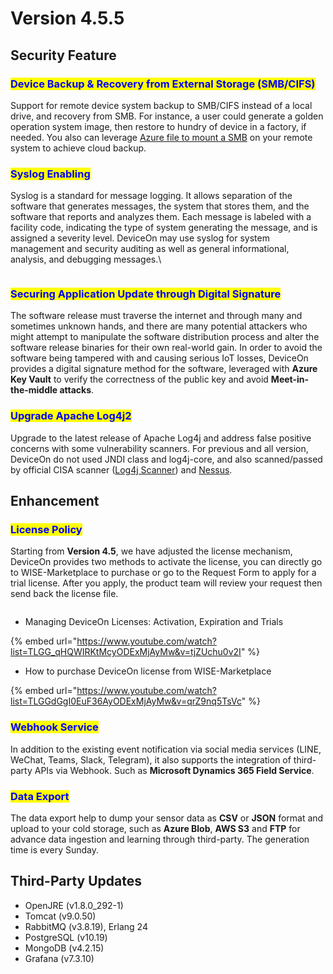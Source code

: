 # Version 4.5.5

## Security Feature

### <mark style="color:blue;">Device Backup & Recovery from External Storage (SMB/CIFS)</mark>

Support for remote device system backup to SMB/CIFS instead of a local drive, and recovery from SMB. For instance, a user could generate a golden operation system image, then restore to hundry of device in a factory, if needed. You also can leverage [Azure file to mount a SMB](https://docs.microsoft.com/en-us/azure/storage/files/storage-how-to-use-files-windows) on your remote system to achieve cloud backup.

### <mark style="color:blue;">Syslog Enabling</mark> <a href="#font_colorbluesyslog_enablingfont_7" id="font_colorbluesyslog_enablingfont_7"></a>

Syslog is a standard for message logging. It allows separation of the software that generates messages, the system that stores them, and the software that reports and analyzes them. Each message is labeled with a facility code, indicating the type of system generating the message, and is assigned a severity level. DeviceOn may use syslog for system management and security auditing as well as general informational, analysis, and debugging messages.\


<figure><img src="https://docs.wise-paas.advantech.com/dataSource/resource/1641957798496590015.png" alt=""><figcaption></figcaption></figure>

### <mark style="color:blue;">Securing Application Update through Digital Signature</mark> <a href="#font_colorbluesecuring_application_update_through_digital_signaturefont_11" id="font_colorbluesecuring_application_update_through_digital_signaturefont_11"></a>

The software release must traverse the internet and through many and sometimes unknown hands, and there are many potential attackers who might attempt to manipulate the software distribution process and alter the software release binaries for their own real-world gain. In order to avoid the software being tampered with and causing serious IoT losses, DeviceOn provides a digital signature method for the software, leveraged with **Azure Key Vault** to verify the correctness of the public key and avoid **Meet-in-the-middle attacks**.

### <mark style="color:blue;">Upgrade Apache Log4j2</mark> <a href="#font_colorblueupgrade_apache_log4j2font_15" id="font_colorblueupgrade_apache_log4j2font_15"></a>

Upgrade to the latest release of Apache Log4j and address false positive concerns with some vulnerability scanners. For previous and all version, DeviceOn do not used JNDI class and log4j-core, and also scanned/passed by official CISA scanner ([Log4j Scanner](https://github.com/cisagov/log4j-scanner)) and [Nessus](https://www.tenable.com/plugins/search?q=%22CVE-2021-4228%22\&sort=\&page=1).

## Enhancement

### <mark style="color:blue;">License Policy</mark>

Starting from **Version 4.5**, we have adjusted the license mechanism, DeviceOn provides two methods to activate the license, you can directly go to WISE-Marketplace to purchase or go to the Request Form to apply for a trial license. After you apply, the product team will review your request then send back the license file.

<figure><img src="https://docs.wise-paas.advantech.com/dataSource/resource/1644305480610570834.png" alt=""><figcaption></figcaption></figure>

* Managing DeviceOn Licenses: Activation, Expiration and Trials

{% embed url="https://www.youtube.com/watch?list=TLGG_qHQWIRKtMcyODExMjAyMw&v=tjZUchu0v2I" %}

* How to purchase DeviceOn license from WISE-Marketplace

{% embed url="https://www.youtube.com/watch?list=TLGGdGgI0EuF36AyODExMjAyMw&v=qrZ9nq5TsVc" %}

### <mark style="color:blue;">Webhook Service</mark>

In addition to the existing event notification via social media services (LINE, WeChat, Teams, Slack, Telegram), it also supports the integration of third-party APIs via Webhook. Such as **Microsoft Dynamics 365 Field Service**.

### <mark style="color:blue;">Data Export</mark> <a href="#font_colorbluedata_exportfont_34" id="font_colorbluedata_exportfont_34"></a>

The data export help to dump your sensor data as **CSV** or **JSON** format and upload to your cold storage, such as **Azure Blob**, **AWS S3** and **FTP** for advance data ingestion and learning through third-party. The generation time is every Sunday.

## Third-Party Updates

* OpenJRE (v1.8.0\_292-1)
* Tomcat (v9.0.50)
* RabbitMQ (v3.8.19), Erlang 24
* PostgreSQL (v10.19)
* MongoDB (v4.2.15)
* Grafana (v7.3.10)
